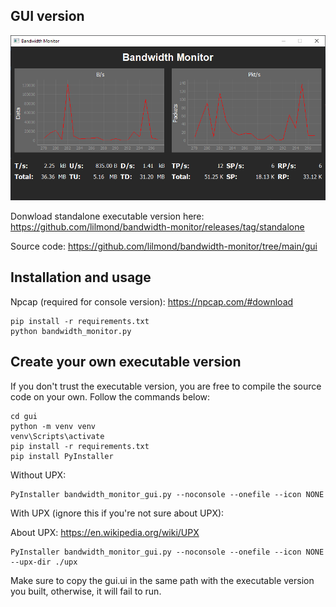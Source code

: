 ## GUI version
![Screenshot](https://raw.githubusercontent.com/lilmond/bandwidth-monitor/main/gui/image1.png)

Donwload standalone executable version here: https://github.com/lilmond/bandwidth-monitor/releases/tag/standalone

Source code: https://github.com/lilmond/bandwidth-monitor/tree/main/gui

## Installation and usage
Npcap (required for console version): https://npcap.com/#download
```
pip install -r requirements.txt
python bandwidth_monitor.py
```

## Create your own executable version
If you don't trust the executable version, you are free to compile the source code on your own. Follow the commands below:
```
cd gui
python -m venv venv
venv\Scripts\activate
pip install -r requirements.txt
pip install PyInstaller
```
Without UPX:
```
PyInstaller bandwidth_monitor_gui.py --noconsole --onefile --icon NONE
```
With UPX (ignore this if you're not sure about UPX):

About UPX: https://en.wikipedia.org/wiki/UPX
```
PyInstaller bandwidth_monitor_gui.py --noconsole --onefile --icon NONE --upx-dir ./upx
```
Make sure to copy the gui.ui in the same path with the executable version you built, otherwise, it will fail to run.
